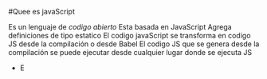 #Quee es javaScript

Es un lenguaje de *codigo abierto*
Esta basada en JavaScript
Agrega definiciones de tipo estatico
El codigo javaScript se transforma en codigo JS desde la compilación o desde Babel
El codigo JS que se genera desde la compilación se puede ejecutar desde cualquier lugar donde se ejecuta JS
 
- E  